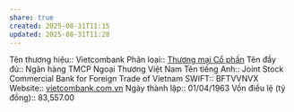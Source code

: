 ```yaml
---
share: true
created: 2025-08-31T11:15
updated: 2025-08-31T11:28
---
```

Tên thương hiệu:: Vietcombank
Phân loại:: [Thương mại Cổ phần](Th%C6%B0%C6%A1ng%20m%E1%BA%A1i%20C%E1%BB%95%20ph%E1%BA%A7n.md)
Tên đầy đủ:: Ngân hàng TMCP Ngoại Thương Việt Nam
Tên tiếng Anh:: Joint Stock Commercial Bank for Foreign Trade of Vietnam
SWIFT:: BFTVVNVX
Website:: [vietcombank.com.vn](vietcombank.com.vn)
Ngày thành lập:: 01/04/1963
Vốn điều lệ (tỷ đồng):: 83,557.00
